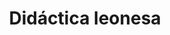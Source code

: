 ---
title: "Didáctica leonesa"
url: /san-andres-del-rabanedo/didactica-leonesa/
shop: material de oficina
---